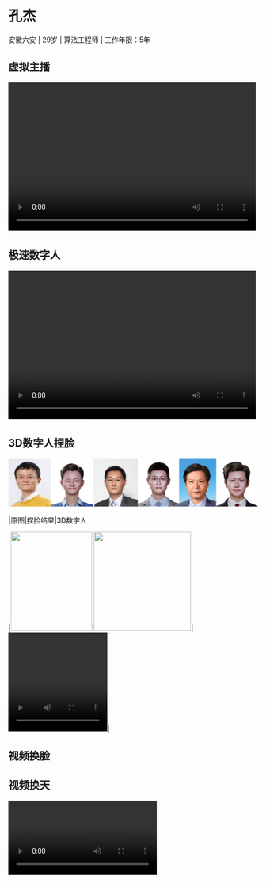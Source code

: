# 孔杰
安徽六安 | 29岁 | 算法工程师 | 工作年限：5年
## 虚拟主播
<video src="https://user-images.githubusercontent.com/26479528/232692446-7381bd99-489a-413e-897e-36744fdcb298.mp4" controls="controls" width="500" height="300">您的浏览器不支持播放该视频！</video>

## 极速数字人
<video src="https://user-images.githubusercontent.com/26479528/232521913-4de176cf-6e49-46aa-8704-88894a835972.mp4" controls="controls" width="500" height="300">您的浏览器不支持播放该视频！</video>

## 3D数字人捏脸
![](makeup_face_demo.png)

|原图|捏脸结果|3D数字人

|<img src=https://user-images.githubusercontent.com/26479528/232727624-e39e17b6-aab5-4551-b5ef-769bc32a9c10.jpg width=164 height=200 />|<img src=https://user-images.githubusercontent.com/26479528/232728727-04cb7d76-5b4a-4c88-86c6-86c8876d8d3f.png width=196 height=200 />|<video src="https://user-images.githubusercontent.com/26479528/232726089-69f5563d-05d4-4594-819a-8a3fdbbfc9d4.mp4" controls="controls" width="200" height="200">您的浏览器不支持播放该视频！</video>|

## 视频换脸

## 视频换天

![](sky.mp4)
